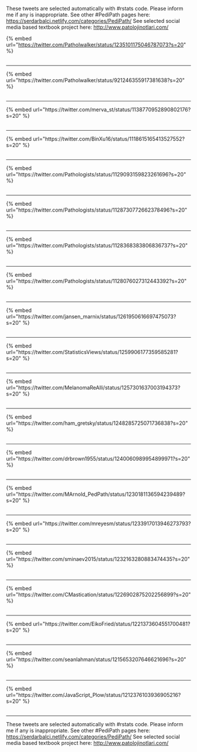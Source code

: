 

These tweets are selected automatically with #rstats code. Please inform me if any is inappropriate.
See other #PediPath pages here: https://serdarbalci.netlify.com/categories/PediPath/ 
See selected social media based textbook project here: http://www.patolojinotlari.com/

{% embed url="https://twitter.com/Patholwalker/status/1235101175046787073?s=20" %}<br>
<br>
<hr>
{% embed url="https://twitter.com/Patholwalker/status/921246355917381638?s=20" %}<br>
<br>
<hr>
{% embed url="https://twitter.com/merva_st/status/1138770952890802176?s=20" %}<br>
<br>
<hr>
{% embed url="https://twitter.com/BinXu16/status/1118615165413527552?s=20" %}<br>
<br>
<hr>
{% embed url="https://twitter.com/Pathologists/status/1129093159823261696?s=20" %}<br>
<br>
<hr>
{% embed url="https://twitter.com/Pathologists/status/1128730772662378496?s=20" %}<br>
<br>
<hr>
{% embed url="https://twitter.com/Pathologists/status/1128368383806836737?s=20" %}<br>
<br>
<hr>
{% embed url="https://twitter.com/Pathologists/status/1128076027312443392?s=20" %}<br>
<br>
<hr>
{% embed url="https://twitter.com/jansen_marnix/status/1261950616697475073?s=20" %}<br>
<br>
<hr>
{% embed url="https://twitter.com/StatisticsViews/status/1259906177359585281?s=20" %}<br>
<br>
<hr>
{% embed url="https://twitter.com/MelanomaReAlli/status/1257301637003194373?s=20" %}<br>
<br>
<hr>
{% embed url="https://twitter.com/ham_gretsky/status/1248285725071736838?s=20" %}<br>
<br>
<hr>
{% embed url="https://twitter.com/drbrown1955/status/1240060989954899971?s=20" %}<br>
<br>
<hr>
{% embed url="https://twitter.com/MArnold_PedPath/status/1230181136594239489?s=20" %}<br>
<br>
<hr>
{% embed url="https://twitter.com/mreyesm/status/1233917013946273793?s=20" %}<br>
<br>
<hr>
{% embed url="https://twitter.com/sminaev2015/status/1232163280883474435?s=20" %}<br>
<br>
<hr>
{% embed url="https://twitter.com/CMastication/status/1226902875202256899?s=20" %}<br>
<br>
<hr>
{% embed url="https://twitter.com/EikoFried/status/1221373604551700481?s=20" %}<br>
<br>
<hr>
{% embed url="https://twitter.com/seanlahman/status/1215653207646621696?s=20" %}<br>
<br>
<hr>
{% embed url="https://twitter.com/JavaScript_Plow/status/1212376103936905216?s=20" %}<br>
<br>
<hr>


These tweets are selected automatically with #rstats code. Please inform me if any is inappropriate.
See other #PediPath pages here: https://serdarbalci.netlify.com/categories/PediPath/ 
See selected social media based textbook project here: http://www.patolojinotlari.com/
